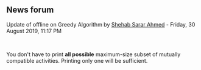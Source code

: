 <h2>News forum</h2><a href="https://moodle.cse.buet.ac.bd/user/view.php?id=1765&course=429"></a>
Update of offline on Greedy Algorithm
by <a href="https://moodle.cse.buet.ac.bd/user/view.php?id=1765&course=429">Shehab Sarar Ahmed</a> - Friday, 30 August 2019, 11:17 PM


 

You don't have to print <b>all possible</b> maximum-size subset of mutually compatible activities. Printing only one will be sufficient.







